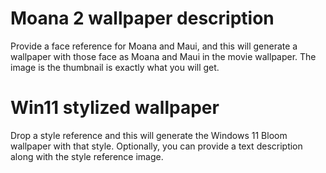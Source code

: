 
# Moana 2 wallpaper description
Provide a face reference for Moana and Maui, and this will generate a wallpaper with those face as Moana and Maui in the movie wallpaper. The image is the thumbnail is exactly what you will get.

# Win11 stylized wallpaper
Drop a style reference and this will generate the Windows 11 Bloom wallpaper with that style. Optionally, you can provide a text description along with the style reference image.